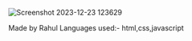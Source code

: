![Screenshot 2023-12-23 123629](https://github.com/abhiyendru01/chatbot/assets/118946861/e373627a-3fdc-47a5-99a0-70c9407abf62)

Made by Rahul
Languages used:- html,css,javascript
